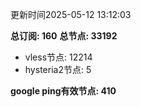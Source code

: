 更新时间2025-05-12 13:12:03

**总订阅: 160**
**总节点: 33192**
- vless节点: 12214
- hysteria2节点: 5

**google ping有效节点: 410**
